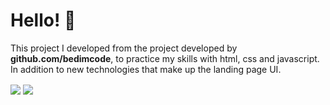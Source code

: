 <h1>Hello! 👋</h1>

This project I developed from the project developed by <strong>github.com/bedimcode</strong>, to practice my skills with html, css and javascript. In addition to new technologies that make up the landing page UI.

<img align="center" src="https://user-images.githubusercontent.com/81832526/169636769-00626035-a9d7-4cf3-bd85-5feb687e9e73.png">
<img align="center" src="https://user-images.githubusercontent.com/81832526/169636791-3892cc82-29b8-4780-b7e8-a9a82f19462d.png">
